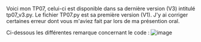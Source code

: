 Voici mon TP07, celui-ci est disponible dans sa dernière version (V3) intitulé tp07_v3.py. Le fichier TP07.py est sa première version (V1).
J'y ai corriger certaines erreur dont vous m'aviez fait par lors de ma présention oral.

Ci-dessous les différentes remarque concernant le code :
![image](https://github.com/MaximeMalpica/TP07/assets/147186523/303370dc-3dff-47c0-a9d2-5cd26c38bcb2)

